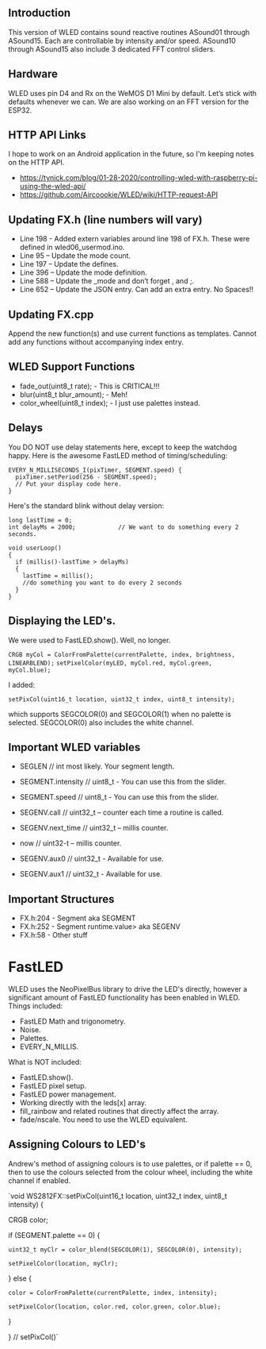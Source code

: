 ## Introduction
This version of WLED contains sound reactive routines ASound01 through ASound15. Each are controllable by intensity and/or speed. ASound10 through ASound15 also include 3 dedicated FFT control sliders.

## Hardware
WLED uses pin D4 and Rx on the WeMOS D1 Mini by default. Let’s stick with defaults whenever we can. We are also working on an FFT version for the ESP32.

## HTTP API Links
I hope to work on an Android application in the future, so I'm keeping notes on the HTTP API.
* https://tynick.com/blog/01-28-2020/controlling-wled-with-raspberry-pi-using-the-wled-api/
* https://github.com/Aircoookie/WLED/wiki/HTTP-request-API

## Updating FX.h (line numbers will vary)

* Line 198 - Added extern variables around line 198 of FX.h. These were defined in wled06_usermod.ino.
* Line 95 – Update the mode count.
* Line 197 – Update the defines.
* Line 396 – Update the mode definition.
* Line 588 – Update the _mode and don’t forget , and ;.
* Line 652 – Update the JSON entry. Can add an extra entry. No Spaces!!

## Updating FX.cpp

Append the new function(s) and use current functions as templates. Cannot add any functions without accompanying index entry. 

## WLED Support Functions
* fade_out(uint8_t rate);                 - This is CRITICAL!!!
* blur(uint8_t blur_amount);              - Meh!
* color_wheel(uint8_t index);             - I just use palettes instead.

## Delays
You DO NOT use delay statements here, except to keep the watchdog happy. Here is the awesome FastLED method of timing/scheduling:

```
EVERY_N_MILLISECONDS_I(pixTimer, SEGMENT.speed) {
  pixTimer.setPeriod(256 - SEGMENT.speed);
  // Put your display code here.
}
```

Here's the standard blink without delay version:

```
long lastTime = 0;
int delayMs = 2000;            // We want to do something every 2 seconds.

void userLoop()
{
  if (millis()-lastTime > delayMs)
  {
    lastTime = millis();
    //do something you want to do every 2 seconds
  }
}
```

## Displaying the LED's.
We were used to FastLED.show(). Well, no longer.

`CRGB myCol = ColorFromPalette(currentPalette, index, brightness, LINEARBLEND);`
`setPixelColor(myLED, myCol.red, myCol.green, myCol.blue);`

I added:

`setPixCol(uint16_t location, uint32_t index, uint8_t intensity);`

which supports SEGCOLOR(0) and SEGCOLOR(1) when no palette is selected. SEGCOLOR(0) also includes the white channel.


## Important WLED variables

* SEGLEN			   // int most likely. Your segment length.
* SEGMENT.intensity          // uint8_t - You can use this from the slider.
* SEGMENT.speed              // uint8_t - You can use this from the slider.
* SEGENV.call		   // uint32_t – counter each time a routine is called.
* SEGENV.next_time           // uint32_t – millis counter.
* now			   // uint32-t – millis counter.

* SEGENV.aux0           	   // uint32_t   - Available for use.
* SEGENV.aux1	           // uint32_t   - Available for use.


## Important Structures

* FX.h:204 - Segment<value> aka SEGMENT
* FX.h:252 - Segment runtime.value> aka SEGENV
* FX.h:58  - Other stuff

# FastLED

WLED uses the NeoPixelBus library to drive the LED's directly, however a significant amount of FastLED functionality has been enabled in WLED. Things included:

* FastLED Math and trigonometry.
* Noise.
* Palettes.
* EVERY_N_MILLIS.

What is NOT included:
* FastLED.show().
* FastLED pixel setup.
* FastLED power management.
* Working directly with the leds[x] array.
* fill_rainbow and related routines that directly affect the array.
* fade/nscale. You need to use the WLED equivalent.

## Assigning Colours to LED's
Andrew's method of assigning colours is to use palettes, or if palette == 0, then to use the colours selected from the colour wheel, including the white channel if enabled.

`void WS2812FX::setPixCol(uint16_t location, uint32_t index, uint8_t intensity) {

  CRGB color;

  if (SEGMENT.palette == 0) {

    uint32_t myClr = color_blend(SEGCOLOR(1), SEGCOLOR(0), intensity);

    setPixelColor(location, myClr);

  } else {

    color = ColorFromPalette(currentPalette, index, intensity);

    setPixelColor(location, color.red, color.green, color.blue);

  }

} // setPixCol()`



